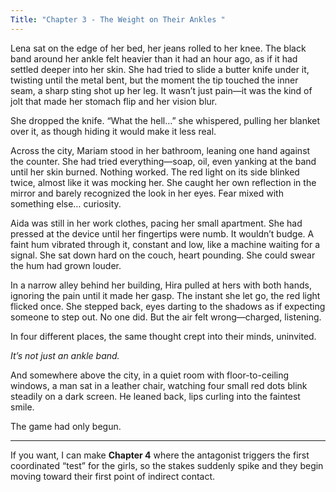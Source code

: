 ```yaml
---
Title: "Chapter 3 - The Weight on Their Ankles "
---
```


Lena sat on the edge of her bed, her jeans rolled to her knee. The black band around her ankle felt heavier than it had an hour ago, as if it had settled deeper into her skin. She had tried to slide a butter knife under it, twisting until the metal bent, but the moment the tip touched the inner seam, a sharp sting shot up her leg. It wasn’t just pain—it was the kind of jolt that made her stomach flip and her vision blur.

She dropped the knife.
“What the hell…” she whispered, pulling her blanket over it, as though hiding it would make it less real.

Across the city, Mariam stood in her bathroom, leaning one hand against the counter. She had tried everything—soap, oil, even yanking at the band until her skin burned. Nothing worked. The red light on its side blinked twice, almost like it was mocking her. She caught her own reflection in the mirror and barely recognized the look in her eyes. Fear mixed with something else… curiosity.

Aida was still in her work clothes, pacing her small apartment. She had pressed at the device until her fingertips were numb. It wouldn’t budge. A faint hum vibrated through it, constant and low, like a machine waiting for a signal. She sat down hard on the couch, heart pounding.
She could swear the hum had grown louder.

In a narrow alley behind her building, Hira pulled at hers with both hands, ignoring the pain until it made her gasp. The instant she let go, the red light flicked once. She stepped back, eyes darting to the shadows as if expecting someone to step out. No one did. But the air felt wrong—charged, listening.

In four different places, the same thought crept into their minds, uninvited.

*It’s not just an ankle band.*

And somewhere above the city, in a quiet room with floor-to-ceiling windows, a man sat in a leather chair, watching four small red dots blink steadily on a dark screen. He leaned back, lips curling into the faintest smile.

The game had only begun.

---

If you want, I can make **Chapter 4** where the antagonist triggers the first coordinated “test” for the girls, so the stakes suddenly spike and they begin moving toward their first point of indirect contact.
